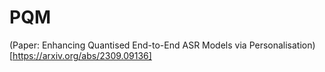 # PQM
(Paper: Enhancing Quantised End-to-End ASR Models via Personalisation)[https://arxiv.org/abs/2309.09136]
